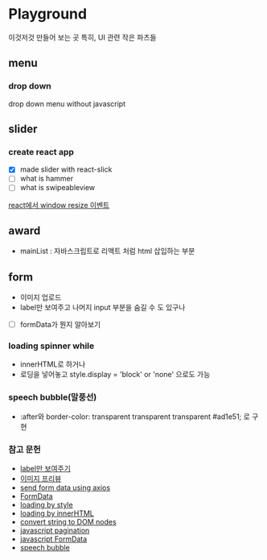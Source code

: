 # Playground

이것저것 만들어 보는 곳
특히, UI 관련 작은 파츠들

## menu

### drop down

drop down menu without javascript

## slider

### create react app

- [x] made slider with react-slick
- [ ] what is hammer
- [ ] what is swipeableview

[react에서 window resize 이벤트](https://velog.io/@dblee/React-resize-%EC%9D%B4%EB%B2%A4%ED%8A%B8-%EB%B0%9C%EC%83%9D-%EC%8B%9C-%EC%BB%B4%ED%8F%AC%EB%84%8C%ED%8A%B8-%EB%A6%AC%EB%A0%8C%EB%8D%94)

## award

- mainList : 자바스크립트로 리액트 처럼 html 삽입하는 부분

## form

- 이미지 업로드
- label만 보여주고 나머지 input 부분을 숨길 수 도 있구나
- [ ] formData가 뭔지 알아보기

### loading spinner while

- innerHTML로 하거나
- 로딩을 넣어놓고 style.display = 'block' or 'none' 으로도 가능

### speech bubble(말풍선)

- :after와 border-color: transparent transparent transparent #ad1e51; 로 구현

### 참고 문헌

- [label만 보여주기](https://velog.io/@minkyeong-ko/HTMLCSSJS-%EC%9D%B4%EB%AF%B8%EC%A7%80-%EC%97%85%EB%A1%9C%EB%93%9C-%ED%8C%8C%EC%9D%BC%EC%9D%B4%EB%A6%84-%EB%82%98%ED%83%80%EB%82%B4%EA%B8%B0-%ED%99%94%EB%A9%B4%EC%97%90-%EC%9D%B4%EB%AF%B8%EC%A7%80-%EB%B3%B4%EC%97%AC%EC%A3%BC%EA%B8%B0)
- [이미지 프리뷰](https://stackoverflow.com/questions/4459379/preview-an-image-before-it-is-uploaded)
- [send form data using axios](https://www.codegrepper.com/code-examples/javascript/axios+file+upload)
- [FormData](https://developer.mozilla.org/en-US/docs/Web/API/FormData/FormData)
- [loading by style](https://stackoverflow.com/questions/58820229/how-to-show-loading-icon-till-await-finishes)
- [loading by innerHTML](https://stackoverflow.com/questions/60112618/how-can-i-add-a-spinner-in-javascript-while-fetch-async-is-loading-my-data)
- [convert string to DOM nodes](https://davidwalsh.name/convert-html-stings-dom-nodes)
- [javascript pagination](https://stackoverflow.com/questions/25434813/simple-pagination-in-javascript)
- [javascript FormData](https://developer.mozilla.org/en-US/docs/Web/API/FormData/Using_FormData_Objects)
- [speech bubble](https://ungdoli0916.tistory.com/753)
